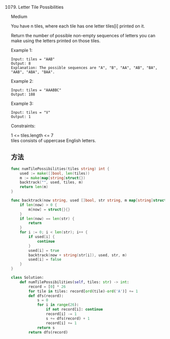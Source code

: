 1079. Letter Tile Possibilities


Medium


You have n  tiles, where each tile has one letter tiles[i] printed on it.

Return the number of possible non-empty sequences of letters you can make using the letters printed on those tiles.

 

Example 1:

```
Input: tiles = "AAB"
Output: 8
Explanation: The possible sequences are "A", "B", "AA", "AB", "BA", "AAB", "ABA", "BAA".
```

Example 2:

```
Input: tiles = "AAABBC"
Output: 188
```

Example 3:

```
Input: tiles = "V"
Output: 1
```
 

Constraints:

1 <= tiles.length <= 7  
tiles consists of uppercase English letters.


## 方法


```go
func numTilePossibilities(tiles string) int {
	used := make([]bool, len(tiles))
	m := make(map[string]struct{})
	backtrack("", used, tiles, m)
	return len(m)
}

func backtrack(now string, used []bool, str string, m map[string]struct{}) {
	if len(now) > 0 {
		m[now] = struct{}{}
	}
	if len(now) == len(str) {
		return
	}
	for i := 0; i < len(str); i++ {
		if used[i] {
			continue
		}
		used[i] = true
		backtrack(now + string(str[i]), used, str, m)
		used[i] = false
	}
}

```


```python
class Solution:
    def numTilePossibilities(self, tiles: str) -> int:
        record = [0] * 26
        for tile in tiles: record[ord(tile)-ord('A')] += 1
        def dfs(record):
            s = 0
            for i in range(26):
                if not record[i]: continue
                record[i] -= 1
                s += dfs(record) + 1 
                record[i] += 1
            return s    
        return dfs(record)
```